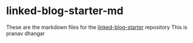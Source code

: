 # linked-blog-starter-md
These are the markdown files for the [linked-blog-starter](https://github.com/matthewwong525/linked-blog-starter) repository
This is pranav dhangar